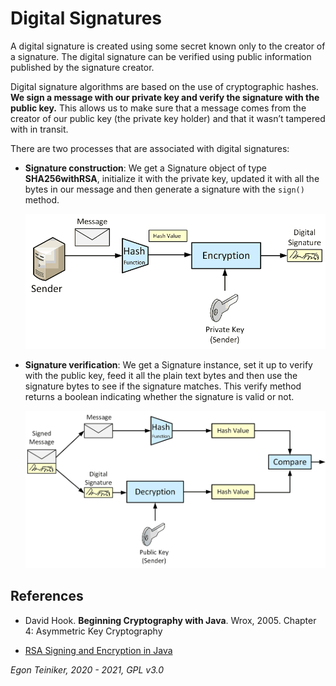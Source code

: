 # Digital Signatures

A digital signature is created using some secret known only to the creator of a signature. 
The digital signature can be verified using public information published by the signature creator.

Digital signature algorithms are based on the use of cryptographic hashes.
**We sign a message with our private key and verify the signature with the public key.**
This allows us to make sure that a message comes from the creator of our public key (the private key holder) and that 
it wasn’t tampered with in transit.

There are two processes that are associated with digital signatures:

* **Signature construction**: We get a Signature object of type **SHA256withRSA**, initialize it with the private key, 
    updated it with all the bytes in our message and then generate a signature with the `sign()` method.
    
    ![Digital Signature](Signature.png)

* **Signature verification**: We get a Signature instance, set it up to verify with the public key, feed it all the 
    plain text bytes and then use the signature bytes to see if the signature matches.
    This verify method returns a boolean indicating whether the signature is valid or not.

    ![Digital Signature Verification](VerifySignature.png)

## References

* David Hook. **Beginning Cryptography with Java**. Wrox, 2005.
    Chapter 4: Asymmetric Key Cryptography

* [RSA Signing and Encryption in Java](https://niels.nu/blog/2016/java-rsa.html)


*Egon Teiniker, 2020 - 2021, GPL v3.0* 